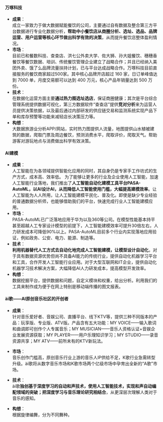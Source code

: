#### 万啄科技
+ **成果**：  
	成立一家致力于做大数据赋能餐饮的公司，主要通过自有数据及整合第三方平台数据进行专业化数据分析，**帮助中小餐饮店从商圈分析、选址、选品、品牌运营、用户运营等核心环节做出科学有效的决策**，从而提升餐饮店整体盈利情况。
+ **市场**：  
	目前已和餐数科技、查查店、洪七公外卖大学、佐大狮、孙大姐餐饮、穗穗香餐饮等餐饮数据、培训、传统餐饮管理企业建立了战略合作；并且已经纳入美团外卖、饿了么品牌流量扶持计划，已与平台达成战略合作。万啄科技目前直接服务的餐饮商家超过500家。其中核心品牌开店超过 160 家，日订单峰值达到 7000 单，月度交易额可以达到 400 万元，核心产品年销量达到 500 万份。
+ **技术**：  
	在数据化运营方面主要**通过热力图选址选店**，保证商圈健康；其次是平台综合管理系统提供数据可视化，第三方数据软件“查查店”提供**竞对分析**来为运营人员提供决策依据，以及最后通过内部研发的供应链交易和监测系统实现产品下单和库存预警等功能来减轻店长决策压力等。
+ **构想**：  
	大数据旅游业分析APP/网站，实时热力图提供人流量，地图提供山水植被建筑的数据，爬取门票及周边餐饮，预测消费水平，爬取评价，爬取天气。帮助游客对游玩地点与消费做出科学有效决策。  

#### AI建模
+ **成果**：  
	人工智能在为各领域提供智能化应用的同时，其自身仍是专家手工作坊式的生产方式，成本高、效率低。 为了能够让更多的行业及企业使用人工智能，加速人工智能行业落地，我们推出了**人工智能自动化建模工具平台PASA-AutoML，以AI设计AI，从而降低人工智能使用门槛，大幅提高建模效率**。让人工智能为人人所用，让人工智能建模平民化、普及化。即使是缺少专业经验的普通数据分析师，也能够借助我们的平台，快速完成行业人工智能建模应用。
+ **市场**：  
	PASA-AutoML已广泛落地应用于华为以及360等公司。在模型性能基本持平甚至超越人工专家设计模型的前提下，人工智能建模效率可提升30倍左右，人力研发成本可降低90%以上。PASA-AutoML目前多个行业内实现落地应用验证，例如政务、公安、电力、能源、制造等。
+ **技术**：  
	**利用机器替代人工方式去自动化地完成人工智能建模，让模型设计自动化**，对于具有数据资源优势但尚不具备AI能力的传统行业，提供自动化机器学习平台和工具，合作开发人工智能行业应用。对于大型互联网和IT企业，提供自动化机器学习技术解决方案，大幅降低AI人力研发成本，提高模型开发效率。
+ **构想**：  
	数据挖掘平台，提供数据和问题，自定义模块和权重，给出分析。利用我们的工具来制作成为便于在网上特别是移动端传播的图文报表。  

#### ài歌——AI原创音乐社区的开创者
+ **成果**：  
	针对音乐爱好者、音娱公司、直播平台、线下KTV等，提供三种不同版本的产品：玩享版、专业版、ATV版。产品含有五大功能：MY VOICE——输入歌词和曲调即可创作个人专属音乐；MY MUSICIAN——音乐人资格认证+音娱企业发展资源获取；MY PLAYER——用户乐理知识学习；MY STUDIO——录音资源共享；MY ATV——前所未有的KTV新玩法。
+ **市场**：  
	音乐创作门槛高，原创音乐行业上游的音乐人IP供给不足，K歌行业急需转型升级。ài歌将从数字音乐市场和K歌市场两个亿级市场中孕育出全新的“A歌”市场。  
+ **技术**：  
	ài歌**独创基于深度学习的自动和声技术，使用人工智能技术，实现和声自动编配领域的突破；把深度学习与音乐理论研究相结合**，从更深层次理解人类对于音乐的感知。

+ **构想**：  
	根据旋律编舞，分为不同舞种。  
